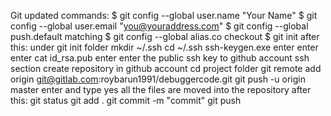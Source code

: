 
Git updated commands:
$ git config --global user.name "Your Name"
$ git config --global user.email "you@youraddress.com"
$ git config --global push.default matching
$ git config --global alias.co checkout
$ git init
after this:
under git init folder
mkdir ~/.ssh
cd ~/.ssh
ssh-keygen.exe
enter
enter
enter
cat id_rsa.pub
enter
enter the public ssh key to github account ssh section
create repository in github account
cd project folder
git remote add origin git@gitlab.com:roybarun1991/debuggercode.git
git push -u origin master
enter and type yes
all the files are moved into the repository
after this:
git status
git add .
git commit -m "commit"
git push
